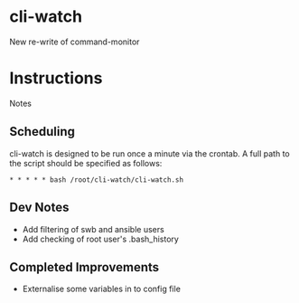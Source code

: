 # cli-watch
New re-write of command-monitor

# Instructions

Notes

## Scheduling
cli-watch is designed to be run once a minute via the crontab. A full path to the script should be specified as follows:

```* * * * * bash /root/cli-watch/cli-watch.sh```

## Dev Notes
* Add filtering of swb and ansible users
* Add checking of root user's .bash_history

## Completed Improvements
* Externalise some variables in to config file
